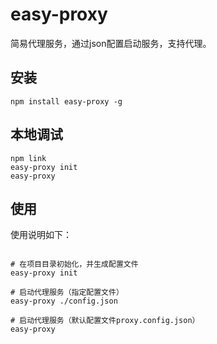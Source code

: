 # easy-proxy


简易代理服务，通过json配置启动服务，支持代理。

## 安装

```shell
npm install easy-proxy -g
```

## 本地调试

```shell
npm link
easy-proxy init
easy-proxy
```


## 使用

使用说明如下：

```shell

# 在项目目录初始化，并生成配置文件
easy-proxy init

# 启动代理服务（指定配置文件）
easy-proxy ./config.json

# 启动代理服务（默认配置文件proxy.config.json）
easy-proxy

```
